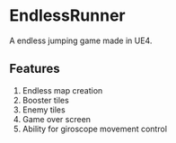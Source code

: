 # EndlessRunner

A endless jumping game made in UE4.

## Features

1. Endless map creation
2. Booster tiles
3. Enemy tiles
4. Game over screen
5. Ability for giroscope movement control 
